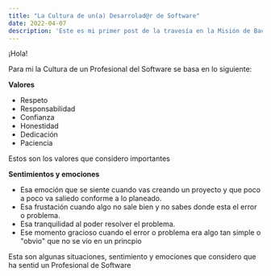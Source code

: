 ```yaml
---
title: "La Cultura de un(a) Desarrolad@r de Software"
date: 2022-04-07
description: 'Este es mi primer post de la travesía en la Misión de Backend con Node JS de Launch X.'
---
```


¡Hola!

Para mi la Cultura de un Profesional del Software se basa en lo siguiente:

**Valores**                 

- Respeto
- Responsabilidad
- Confianza
- Honestidad
- Dedicación
- Paciencia

Estos son los valores que considero importantes

**Sentimientos y emociones**

- Esa emoción que se siente cuando vas creando un proyecto y que poco a poco va saliedo conforme a lo planeado.
- Esa frustación cuando algo no sale bien y no sabes donde esta el error o problema.
- Esa tranquilidad al poder resolver el problema.
- Ese momento gracioso cuando el error o problema era algo tan simple o "obvio" que no se vio en un princpio 

Esta son algunas situaciones, sentimiento y emociones que considero que ha sentid un Profesional de Software

